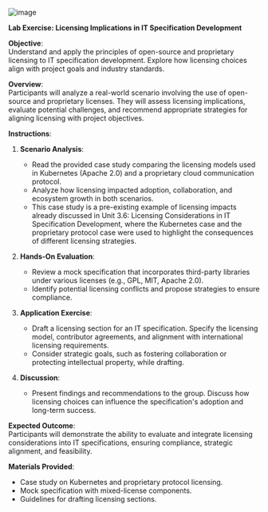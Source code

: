 ![image](https://github.com/user-attachments/assets/d924111a-0127-40bb-a46b-9738c35cd1cd)

**Lab Exercise: Licensing Implications in IT Specification Development**

**Objective**:  
Understand and apply the principles of open-source and proprietary licensing to IT specification development. Explore how licensing choices align with project goals and industry standards.

**Overview**:  
Participants will analyze a real-world scenario involving the use of open-source and proprietary licenses. They will assess licensing implications, evaluate potential challenges, and recommend appropriate strategies for aligning licensing with project objectives.

**Instructions**:  
1. **Scenario Analysis**:  
   - Read the provided case study comparing the licensing models used in Kubernetes (Apache 2.0) and a proprietary cloud communication protocol.
   - Analyze how licensing impacted adoption, collaboration, and ecosystem growth in both scenarios.
   - This case study is a pre-existing example of licensing impacts already discussed in Unit 3.6: Licensing Considerations in IT Specification Development, where the Kubernetes case and the proprietary protocol case were used to highlight the consequences of different licensing strategies.

2. **Hands-On Evaluation**:  
   - Review a mock specification that incorporates third-party libraries under various licenses (e.g., GPL, MIT, Apache 2.0).
   - Identify potential licensing conflicts and propose strategies to ensure compliance.

3. **Application Exercise**:  
   - Draft a licensing section for an IT specification. Specify the licensing model, contributor agreements, and alignment with international licensing requirements.
   - Consider strategic goals, such as fostering collaboration or protecting intellectual property, while drafting.

4. **Discussion**:  
   - Present findings and recommendations to the group. Discuss how licensing choices can influence the specification's adoption and long-term success.

**Expected Outcome**:  
Participants will demonstrate the ability to evaluate and integrate licensing considerations into IT specifications, ensuring compliance, strategic alignment, and feasibility.

**Materials Provided**:  
- Case study on Kubernetes and proprietary protocol licensing.  
- Mock specification with mixed-license components.  
- Guidelines for drafting licensing sections.
